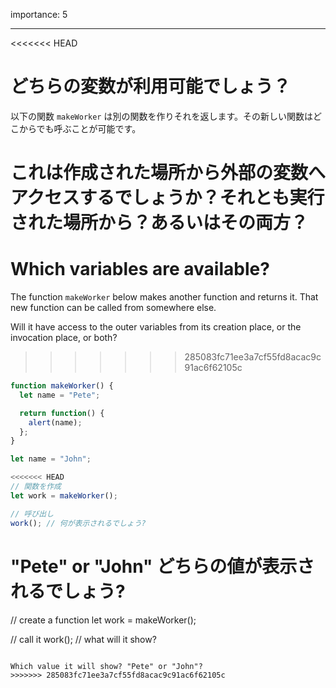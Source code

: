 importance: 5

---

<<<<<<< HEAD
# どちらの変数が利用可能でしょう？

以下の関数 `makeWorker` は別の関数を作りそれを返します。その新しい関数はどこからでも呼ぶことが可能です。

これは作成された場所から外部の変数へアクセスするでしょうか？それとも実行された場所から？あるいはその両方？
=======
# Which variables are available?

The function `makeWorker` below makes another function and returns it. That new function can be called from somewhere else.

Will it have access to the outer variables from its creation place, or the invocation place, or both?
>>>>>>> 285083fc71ee3a7cf55fd8acac9c91ac6f62105c

```js
function makeWorker() {
  let name = "Pete";

  return function() {
    alert(name);
  };
}

let name = "John";

<<<<<<< HEAD
// 関数を作成
let work = makeWorker();

// 呼び出し
work(); // 何が表示されるでしょう?
```

"Pete" or "John" どちらの値が表示されるでしょう?
=======
// create a function
let work = makeWorker();

// call it
work(); // what will it show?
```

Which value it will show? "Pete" or "John"?
>>>>>>> 285083fc71ee3a7cf55fd8acac9c91ac6f62105c
